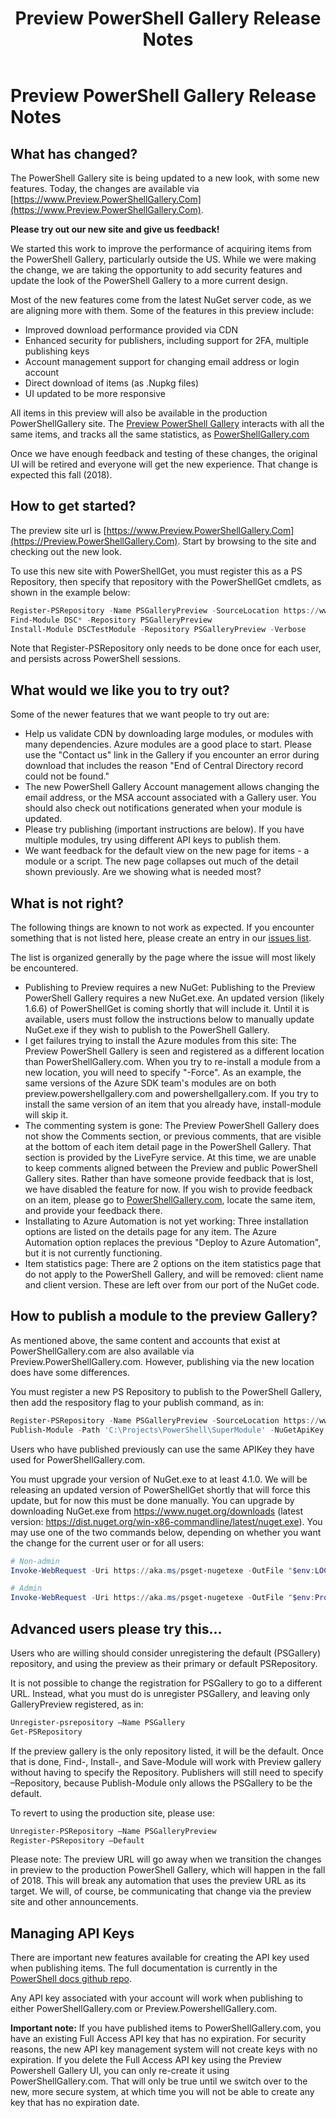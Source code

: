 ﻿---
ms.date:  06/21/18
contributor:  JKeithB
keywords:  gallery,powershell,cmdlet,psgallery
title:  Preview PowerShell Gallery Release Notes
---
# Preview PowerShell Gallery Release Notes

## What has changed?
The PowerShell Gallery site is being updated to a new look, with some new features. Today, the changes are available via [https://www.Preview.PowerShellGallery.Com](https://www.Preview.PowerShellGallery.Com). 

**Please try out our new site and give us feedback!**

We started this work to improve the performance of acquiring items from the PowerShell Gallery, particularly outside the US. While we were making the change, we are taking the opportunity to add security features and update the look of the PowerShell Gallery to a more current design. 

Most of the new features come from the latest NuGet server code, as we are aligning more with them. Some of the features in this preview include:

* Improved download performance provided via CDN
* Enhanced security for publishers, including support for 2FA, multiple publishing keys
* Account management support for changing email address or login account
* Direct download of items (as .Nupkg files)
* UI updated to be more responsive 


All items in this preview will also be available in the production PowerShellGallery site. The [Preview PowerShell Gallery](https://preview.powershellgallery.com) interacts with all the same items, and tracks all the same statistics, as [PowerShellGallery.com](https://powershellgallery.com)  

Once we have enough feedback and testing of these changes, the original UI will be retired and everyone will get the new experience. That change is expected this fall (2018).

## How to get started?

The preview site url is [https://www.Preview.PowerShellGallery.Com](https://Preview.PowerShellGallery.Com). 
Start by browsing to the site and checking out the new look.

To use this new site with PowerShellGet, you must register this as a PS Repository, then specify that repository with the PowerShellGet cmdlets, as shown in the example below:

```powershell
Register-PSRepository -Name PSGalleryPreview -SourceLocation https://www.Preview.PowerShellGallery.Com/api/v2 
Find-Module DSC* -Repository PSGalleryPreview
Install-Module DSCTestModule -Repository PSGalleryPreview -Verbose
```

Note that Register-PSRepository only needs to be done once for each user, and persists across PowerShell sessions. 

## What would we like you to try out?
Some of the newer features that we want people to try out are:

* Help us validate CDN by downloading large modules, or modules with many dependencies. Azure modules are a good place to start. Please use the "Contact us" link in the Gallery if you encounter an error during download that includes the reason "End of Central Directory record could not be found." 
* The new PowerShell Gallery Account management allows changing the email address, or the MSA account associated with a Gallery user. You should also check out notifications generated when your module is updated.
* Please try publishing (important instructions are below). If you have multiple modules, try using different API keys to publish them. 
* We want feedback for the default view on the new page for items - a module or a script. The new page collapses out much of the detail shown previously. Are we showing what is needed most?

## What is not right?

The following things are known to not work as expected. 
If you encounter something that is not listed here, please create an entry in our [issues list](https://github.com/PowerShell/PowerShellGallery/issues). 

The list is organized generally by the page where the issue will most likely be encountered.

* Publishing to Preview requires a new NuGet:
Publishing to the Preview PowerShell Gallery requires a new NuGet.exe. An updated version (likely 1.6.6) of PowerShellGet is coming shortly that will include it. Until it is available, users must follow the instructions below to manually update NuGet.exe if they wish to publish to the PowerShell Gallery. 
* I get failures trying to install the Azure modules from this site:
The Preview PowerShell Gallery is seen and registered as a different location than PowerShellGallery.com. When you try to re-install a module from a new location, you will need to specify "-Force". 
As an example, the same versions of the Azure SDK team's modules are on both preview.powershellgallery.com and powershellgallery.com. If you try to install the same version of an item that you already have, install-module will skip it.
* The commenting system is gone:
The Preview PowerShell Gallery does not show the Comments section, or previous comments, that are visible at the bottom of each item detail page in the PowerShell Gallery. That section is provided by the LiveFyre service. At this time, we are unable to keep comments aligned between the Preview and public PowerShell Gallery sites. Rather than have someone provide feedback that is lost, we have disabled the feature for now. If you wish to provide feedback on an item, please go to [PowerShellGallery.com](https://powershellgallery.com), locate the same item, and provide your feedback there. 
* Installating to Azure Automation is not yet working: 
Three installation options are listed on the details page for any item. The Azure Automation option replaces the previous "Deploy to Azure Automation", but it is not currently functioning.
* Item statistics page: 
There are 2 options on the item statistics page that do not apply to the PowerShell Gallery, and will be removed: client name and client version. These are left over from our port of the NuGet code. 

## How to publish a module to the preview Gallery?

As mentioned above, the same content and accounts that exist at PowerShellGallery.com are also available via Preview.PowerShellGallery.com. However, publishing via the new location does have some differences.

You must register a new PS Repository to publish to the PowerShell Gallery, then add the respository flag to your publish command, as in:

```powershell
Register-PSRepository -Name PSGalleryPreview -SourceLocation https://www.Preview.PowerShellGallery.Com/api/v2 
Publish-Module -Path 'C:\Projects\PowerShell\SuperModule' -NuGetApiKey "NotIncludedHere" -Repository PSGalleryPreview
```

Users who have published previously can use the same APIKey they have used for PowerShellGallery.com.

You must upgrade your version of NuGet.exe to at least 4.1.0.  We will be releasing an updated version of PowerShellGet shortly that will force this update, but for now this must be done manually. You can upgrade by downloading NuGet.exe from https://www.nuget.org/downloads (latest version: https://dist.nuget.org/win-x86-commandline/latest/nuget.exe). You may use one of the two commands below, depending on whether you want the change for the current user or for all users:

```powershell
# Non-admin
Invoke-WebRequest -Uri https://aka.ms/psget-nugetexe -OutFile "$env:LOCALAPPDATA\Microsoft\Windows\PowerShell\PowerShellGet\NuGet.exe"
```

```powershell
# Admin
Invoke-WebRequest -Uri https://aka.ms/psget-nugetexe -OutFile "$env:ProgramData\Microsoft\Windows\PowerShell\PowerShellGet\NuGet.exe"
```

## Advanced users please try this...

Users who are willing should consider unregistering the default (PSGallery) repository, and using the preview as their primary or default PSRepository.  

It is not possible to change the registration for PSGallery to go to a different URL. Instead, what you must do is unregister PSGallery, and leaving only GalleryPreview registered, as in:

```powershell
Unregister-psrepository –Name PSGallery
Get-PSRepository
```

If the preview gallery is the only repository listed, it will be the default.  Once that is done, Find-, Install-, and Save-Module will work with Preview gallery without having to specify the Repository. Publishers will still need to specify –Repository, because Publish-Module only allows the PSGallery to be the default. 

To revert to using the production site, please use:
 
```powershell 
Unregister-PSRepository –Name PSGalleryPreview
Register-PSRepository –Default
```

Please note: The preview URL will go away when we transition the changes in preview to the production PowerShell Gallery, which will happen in the fall of 2018. This will break any automation that uses the preview URL as its target. We will, of course, be communicating that change via the preview site and other announcements.  

## Managing API Keys

There are important new features available for creating the API key used when publishing items. The full documentation is currently in the [PowerShell docs github repo](https://github.com/PowerShell/PowerShell-Docs/blob/staging/gallery/how-to/publishing-items/creating-apikeys.md). 

Any API key associated with your account will work when publishing to either PowerShellGallery.com or Preview.PowershellGallery.com. 

__Important note:__ If you have published items to PowerShellGallery.com, you have an existing Full Access API key that has no expiration. For security reasons, the new API key management system will not create keys with no expiration. If you delete the Full Access API key using the Preview Powershell Gallery UI, you can only re-create it using PowerShellGallery.com. That will  only be true until we switch over to the new, more secure system, at which time you will not be able to create any key that has no expiration date. 